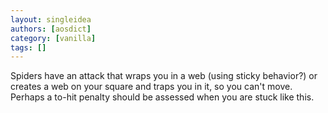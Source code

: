 ```yaml
---
layout: singleidea
authors: [aosdict]
category: [vanilla]
tags: []
---
```

Spiders have an attack that wraps you in a web (using sticky behavior?) or creates a web on your square and traps you in it, so you can't move. Perhaps a to-hit penalty should be assessed when you are stuck like this.
